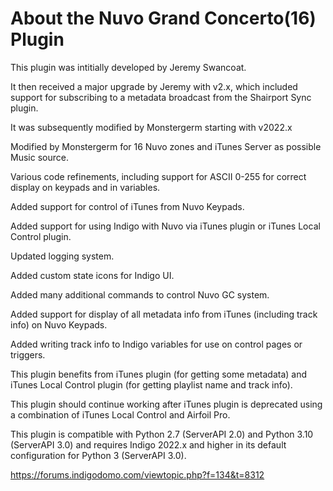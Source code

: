 # About the Nuvo Grand Concerto(16) Plugin

This plugin was intitially developed by Jeremy Swancoat.

It then received a major upgrade by Jeremy with v2.x, which included support for subscribing to a metadata broadcast from the Shairport Sync plugin.

It was subsequently modified by Monstergerm starting with v2022.x

Modified by Monstergerm for 16 Nuvo zones and iTunes Server as possible Music source.

Various code refinements, including support for ASCII 0-255 for correct display on keypads and in variables.

Added support for control of iTunes from Nuvo Keypads.

Added support for using Indigo with Nuvo via iTunes plugin or iTunes Local Control plugin.

Updated logging system.

Added custom state icons for Indigo UI.

Added many additional commands to control Nuvo GC system.

Added support for display of all metadata info from iTunes (including track info) on Nuvo Keypads.

Added writing track info to Indigo variables for use on control pages or triggers.

This plugin benefits from iTunes plugin (for getting some metadata) and iTunes Local Control plugin (for getting playlist name and track info).

This plugin should continue working after iTunes plugin is deprecated using a combination of iTunes Local Control and Airfoil Pro.

This plugin is compatible with Python 2.7 (ServerAPI 2.0) and Python 3.10 (ServerAPI 3.0) and requires Indigo 2022.x and higher in its default configuration for Python 3 (ServerAPI 3.0).

https://forums.indigodomo.com/viewtopic.php?f=134&t=8312
